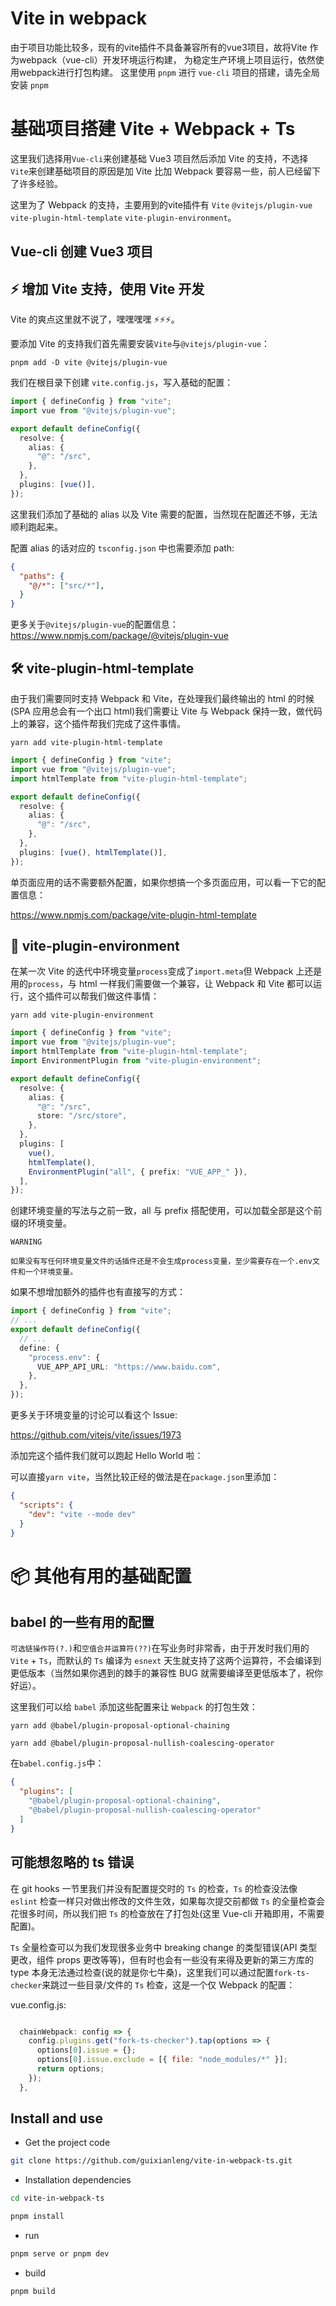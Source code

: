 # Vite in webpack

由于项目功能比较多，现有的vite插件不具备兼容所有的vue3项目，故将Vite 作为webpack（vue-cli）开发环境运行构建， 为稳定生产环境上项目运行，依然使用webpack进行打包构建。
这里使用 `pnpm` 进行 `vue-cli` 项目的搭建，请先全局安装 `pnpm`

# 基础项目搭建 Vite + Webpack + Ts

这里我们选择用`Vue-cli`来创建基础 Vue3 项目然后添加 Vite 的支持，不选择`Vite`来创建基础项目的原因是加 Vite 比加 Webpack 要容易一些，前人已经留下了许多经验。

这里为了 Webpack 的支持，主要用到的vite插件有 `Vite` `@vitejs/plugin-vue` `vite-plugin-html-template` `vite-plugin-environment`。

## Vue-cli 创建 Vue3 项目

## ⚡️ 增加 Vite 支持，使用 Vite 开发

Vite 的爽点这里就不说了，嘿嘿嘿嘿 ⚡️⚡️⚡️。

要添加 Vite 的支持我们首先需要安装`Vite`与`@vitejs/plugin-vue`：

```
pnpm add -D vite @vitejs/plugin-vue
```

我们在根目录下创建 `vite.config.js`，写入基础的配置：

```ts
import { defineConfig } from "vite";
import vue from "@vitejs/plugin-vue";

export default defineConfig({
  resolve: {
    alias: {
      "@": "/src",
    },
  },
  plugins: [vue()],
});
```

这里我们添加了基础的 alias 以及 Vite 需要的配置，当然现在配置还不够，无法顺利跑起来。

配置 alias 的话对应的 `tsconfig.json` 中也需要添加 path:

```json
{
  "paths": {
    "@/*": ["src/*"],
  }
}
```

更多关于`@vitejs/plugin-vue`的配置信息：https://www.npmjs.com/package/@vitejs/plugin-vue

## 🛠️ vite-plugin-html-template

由于我们需要同时支持 Webpack 和 Vite，在处理我们最终输出的 html 的时候(SPA 应用总会有一个出口 html)我们需要让 Vite 与 Webpack 保持一致，做代码上的兼容，这个插件帮我们完成了这件事情。

`yarn add vite-plugin-html-template`

```ts
import { defineConfig } from "vite";
import vue from "@vitejs/plugin-vue";
import htmlTemplate from "vite-plugin-html-template";

export default defineConfig({
  resolve: {
    alias: {
      "@": "/src",
    },
  },
  plugins: [vue(), htmlTemplate()],
});
```

单页面应用的话不需要额外配置，如果你想搞一个多页面应用，可以看一下它的配置信息：

https://www.npmjs.com/package/vite-plugin-html-template

## 🔩 vite-plugin-environment

在某一次 Vite 的迭代中环境变量`process`变成了`import.meta`但 Webpack 上还是用的`process`，与 html 一样我们需要做一个兼容，让 Webpack 和 Vite 都可以运行，这个插件可以帮我们做这件事情：

`yarn add vite-plugin-environment`

```ts
import { defineConfig } from "vite";
import vue from "@vitejs/plugin-vue";
import htmlTemplate from "vite-plugin-html-template";
import EnvironmentPlugin from "vite-plugin-environment";

export default defineConfig({
  resolve: {
    alias: {
      "@": "/src",
      store: "/src/store",
    },
  },
  plugins: [
    vue(),
    htmlTemplate(),
    EnvironmentPlugin("all", { prefix: "VUE_APP_" }),
  ],
});
```

创建环境变量的写法与之前一致，all 与 prefix 搭配使用，可以加载全部是这个前缀的环境变量。

```
WARNING

如果没有写任何环境变量文件的话插件还是不会生成process变量，至少需要存在一个.env文件和一个环境变量。
```

如果不想增加额外的插件也有直接写的方式：

```ts
import { defineConfig } from "vite";
// ...
export default defineConfig({
  // ...
  define: {
    "process.env": {
      VUE_APP_API_URL: "https://www.baidu.com",
    },
  },
});
```

更多关于环境变量的讨论可以看这个 Issue:

https://github.com/vitejs/vite/issues/1973

添加完这个插件我们就可以跑起 Hello World 啦：

可以直接`yarn vite`，当然比较正经的做法是在`package.json`里添加：

```json
{
  "scripts": {
    "dev": "vite --mode dev"
  }
}
```

# 📦 其他有用的基础配置

## babel 的一些有用的配置

`可选链操作符(?.)`和`空值合并运算符(??)`在写业务时非常香，由于开发时我们用的 `Vite` + `Ts`，而默认的 `Ts` 编译为 `esnext` 天生就支持了这两个运算符，不会编译到更低版本（当然如果你遇到的棘手的兼容性 BUG 就需要编译至更低版本了，祝你好运）。

这里我们可以给 `babel` 添加这些配置来让 `Webpack` 的打包生效：

`yarn add @babel/plugin-proposal-optional-chaining`

`yarn add @babel/plugin-proposal-nullish-coalescing-operator`

在`babel.config.js`中：

```json
{
  "plugins": [
    "@babel/plugin-proposal-optional-chaining",
    "@babel/plugin-proposal-nullish-coalescing-operator"
  ]
}
```

## 可能想忽略的 ts 错误

在 git hooks 一节里我们并没有配置提交时的 `Ts` 的检查，`Ts` 的检查没法像 `eslint` 检查一样只对做出修改的文件生效，如果每次提交前都做 `Ts` 的全量检查会花很多时间，所以我们把 `Ts` 的检查放在了打包处(这里 Vue-cli 开箱即用，不需要配置)。

`Ts` 全量检查可以为我们发现很多业务中 breaking change 的类型错误(API 类型更改，组件 props 更改等等)，但有时也会有一些没有来得及更新的第三方库的 type 本身无法通过检查(说的就是你七牛桑)，这里我们可以通过配置`fork-ts-checker`来跳过一些目录/文件的 `Ts` 检查，这是一个仅 Webpack 的配置：

vue.config.js:

```js

  chainWebpack: config => {
    config.plugins.get("fork-ts-checker").tap(options => {
      options[0].issue = {};
      options[0].issue.exclude = [{ file: "node_modules/*" }];
      return options;
    });
  },
```

## Install and use

- Get the project code

```bash
git clone https://github.com/guixianleng/vite-in-webpack-ts.git
```

- Installation dependencies

```bash
cd vite-in-webpack-ts

pnpm install

```

- run

```bash
pnpm serve or pnpm dev
```

- build

```bash
pnpm build
```
